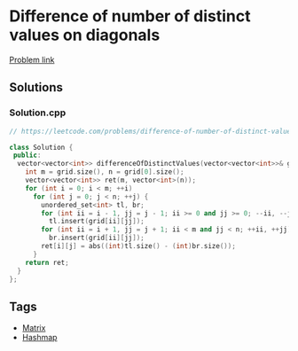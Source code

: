 # Difference of number of distinct values on diagonals

[Problem link](https://leetcode.com/problems/difference-of-number-of-distinct-values-on-diagonals/)

## Solutions


### Solution.cpp
```cpp
// https://leetcode.com/problems/difference-of-number-of-distinct-values-on-diagonals/

class Solution {
 public:
  vector<vector<int>> differenceOfDistinctValues(vector<vector<int>>& grid) {
    int m = grid.size(), n = grid[0].size();
    vector<vector<int>> ret(m, vector<int>(n));
    for (int i = 0; i < m; ++i)
      for (int j = 0; j < n; ++j) {
        unordered_set<int> tl, br;
        for (int ii = i - 1, jj = j - 1; ii >= 0 and jj >= 0; --ii, --jj)
          tl.insert(grid[ii][jj]);
        for (int ii = i + 1, jj = j + 1; ii < m and jj < n; ++ii, ++jj)
          br.insert(grid[ii][jj]);
        ret[i][j] = abs((int)tl.size() - (int)br.size());
      }
    return ret;
  }
};
```
## Tags

* [Matrix](/Collections/matrix.md#matrix)
* [Hashmap](/Collections/hashmap.md#hashmap)
